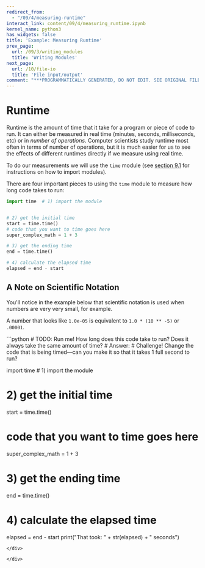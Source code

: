 ```yaml
---
redirect_from:
  - "/09/4/measuring-runtime"
interact_link: content/09/4/measuring_runtime.ipynb
kernel_name: python3
has_widgets: false
title: 'Example: Measuring Runtime'
prev_page:
  url: /09/3/writing_modules
  title: 'Writing Modules'
next_page:
  url: /10/file-io
  title: 'File input/output'
comment: "***PROGRAMMATICALLY GENERATED, DO NOT EDIT. SEE ORIGINAL FILES IN /content***"
---
```



Runtime
========

Runtime is the amount of time that it take for a program or piece of code to run. It can either be measured in real time (minutes, seconds, milliseconds, etc) or in *number of operations*. Computer scientists study runtime most often in terms of number of operations, but it is much easier for us to see the effects of different runtimes directly if we measure using real time.

To do our measurements we will use the `time` module (see [section 9.1](01_using_modules.ipynb) for instructions on how to import modules).


There are four important pieces to using the `time` module to measure how long code takes to run:

```python
import time  # 1) import the module


# 2) get the initial time
start = time.time()
# code that you want to time goes here
super_complex_math = 1 + 3

# 3) get the ending time
end = time.time()

# 4) calculate the elapsed time
elapsed = end - start
```

A Note on Scientific Notation
-------------

You'll notice in the example below that scientific notation is used when numbers are very very small, for example.

A number that looks like `1.0e-05` is equivalent to `1.0 * (10 ** -5)` or `.00001`.



<div markdown="1" class="cell code_cell">
<div class="input_area" markdown="1">
```python
# TODO: Run me! How long does this code take to run? Does it always take the same amount of time?
# Answer:
# Challenge! Change the code that is being timed—can you make it so that it takes 1 full second to run?


import time  # 1) import the module


# 2) get the initial time
start = time.time()
# code that you want to time goes here
super_complex_math = 1 + 3

# 3) get the ending time
end = time.time()

# 4) calculate the elapsed time
elapsed = end - start
print("That took: " + str(elapsed) + " seconds")

```
</div>

</div>

